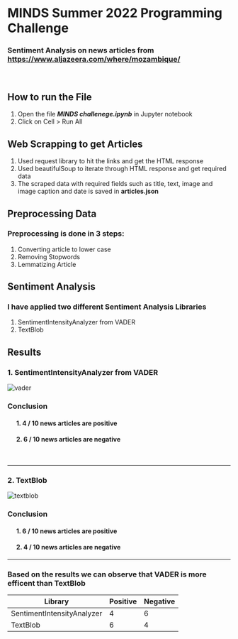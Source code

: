 # MINDS Summer 2022 Programming Challenge

### Sentiment Analysis on news articles from https://www.aljazeera.com/where/mozambique/
<br />

 
## How to run the File <br/>
1. Open the file ***MINDS challenege.ipynb*** in Jupyter notebook
2. Click on Cell > Run All 

## Web Scrapping to get Articles
1. Used request library to hit the links and get the HTML response <br/>
2. Used beautifulSoup to iterate through HTML response and get required data <br/>
3. The scraped data with required fields such as title, text, image and image caption and date is saved in **articles.json**

## Preprocessing Data
### Preprocessing is done in 3 steps:
1. Converting article to lower case <br/>
2. Removing Stopwords <br/>
3. Lemmatizing Article <br/>

## Sentiment Analysis
### I have applied two different Sentiment Analysis Libraries

1. SentimentIntensityAnalyzer from VADER
2. TextBlob <br/>


## Results <br/>
### 1.   SentimentIntensityAnalyzer from VADER

![vader](https://user-images.githubusercontent.com/22401616/172280922-d80c9d29-7b49-49e9-813e-ce28b45fd3af.png)

### Conclusion
#### &nbsp; &nbsp; &nbsp; 1. 4 / 10 news articles are positive
#### &nbsp; &nbsp; &nbsp; 2. 6 / 10 news articles are negative

<br/>
<hr/>

### 2.  TextBlob
![textblob](https://user-images.githubusercontent.com/22401616/172280954-7c1e5c1e-4314-4e4c-94e1-654a2d54603a.png)

### Conclusion
#### &nbsp; &nbsp; &nbsp; 1. 6 / 10 news articles are positive
#### &nbsp; &nbsp; &nbsp; 2. 4 / 10 news articles are negative

<hr>

### Based on the results we can observe that VADER is more efficent than TextBlob

Library | Positive | Negative
-- | ---- | ----
SentimentIntensityAnalyzer | 4 | 6
TextBlob | 6 | 4

